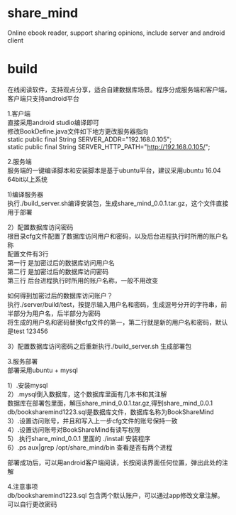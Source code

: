 # share_mind
Online ebook reader, support sharing opinions, include server and android client

build
====
在线阅读软件，支持观点分享，适合自建数据库场景。程序分成服务端和客户端，客户端只支持android平台  

1.客户端  
直接采用android studio编译即可  
修改BookDefine.java文件如下地方更改服务器指向    
  static public final String SERVER_ADDR="192.168.0.105";  
  static public final String SERVER_HTTP_PATH="http://192.168.0.105/";  
 
2.服务端  
服务端的一键编译脚本和安装脚本是基于ubuntu平台，建议采用ubuntu 16.04 64bit以上系统  

1)编译服务器  
执行./build_server.sh编译安装包，生成share_mind_0.0.1.tar.gz，这个文件直接用于部署  

2）配置数据库访问密码  
根目录cfg文件配置了数据库访问用户和密码，以及后台进程执行时所用的账户名称  
配置文件有3行  
第一行 是加密过后的数据库访问用户名  
第二行 是加密过后的数据库访问密码  
第三行 后台进程执行时所用的账户名称，一般不用改变  

如何得到加密过后的数据库访问账户？  
  执行./server/build/test，按提示输入用户名和密码，生成逗号分开的字符串，前半部分为用户名，后半部分为密码  
将生成的用户名和密码替换cfg文件的第一，第二行就是新的用户名和密码，默认是test 123456  

3）配置数据库访问密码之后重新执行./build_server.sh 生成部署包  

3.服务部署  
部署采用ubuntu + mysql  

1）.安装mysql  
2）.mysql倒入数据库，这个数据库里面有几本书和其注解  
数据库在部署包里面，解压share_mind_0.0.1.tar.gz,得到share_mind_0.0.1  
db/booksharemind1223.sql是数据库文件，数据库名称为BookShareMind  
3）.设置访问账号，并且和写入上一步cfg文件的账号保持一致  
4）.设置访问账号对BookShareMind有读写权限  
5）.执行share_mind_0.0.1 里面的 ./install 安装程序  
6）.ps aux|grep /opt/share_mind/bin 查看是否有两个进程  

部署成功后，可以用android客户端阅读，长按阅读界面任何位置，弹出此处的注解  

4.注意事项  
db/booksharemind1223.sql 包含两个默认账户，可以通过app修改文章注解。  
可以自行更改密码  




